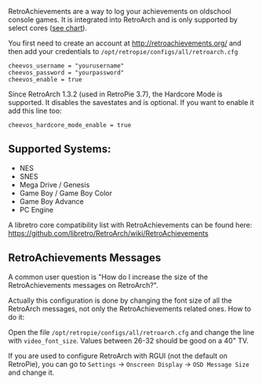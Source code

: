 RetroAchievements are a way to log your achievements on oldschool console games. It is integrated into RetroArch and is only supported by select cores ([see chart](https://github.com/RetroPie/RetroPie-Setup/wiki/RetroAchievements/#supported-systems)).

You first need to create an account at http://retroachievements.org/ and then add your credentials to `/opt/retropie/configs/all/retroarch.cfg`

```
cheevos_username = "yourusername"
cheevos_password = "yourpassword"
cheevos_enable = true
```

Since RetroArch 1.3.2 (used in RetroPie 3.7), the Hardcore Mode is supported. It disables the savestates and is optional. If you want to enable it add this line too:

```
cheevos_hardcore_mode_enable = true
```


## Supported Systems:

* NES
* SNES
* Mega Drive / Genesis
* Game Boy / Game Boy Color
* Game Boy Advance
* PC Engine

A libretro core compatibility list with RetroAchievements can be found here: https://github.com/libretro/RetroArch/wiki/RetroAchievements

## RetroAchievements Messages

A common user question is "How do I increase the size of the RetroAchievements messages on RetroArch?".

Actually this configuration is done by changing the font size of all the RetroArch messages, not only the RetroAchievements related ones. How to do it:

Open the file `/opt/retropie/configs/all/retroarch.cfg` and change the line with `video_font_size`. Values between 26-32 should be good on a 40" TV.

If you are used to configure RetroArch with RGUI (not the default on RetroPie), you can go to `Settings` -> `Onscreen Display` -> `OSD Message Size` and change it.